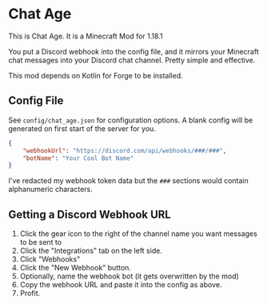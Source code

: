 # Chat Age

This is Chat Age. It is a Minecraft Mod for 1.18.1

You put a Discord webhook into the config file, and it mirrors your Minecraft
chat messages into your Discord chat channel. Pretty simple and effective.

This mod depends on Kotlin for Forge to be installed.

## Config File

See `config/chat_age.json` for configuration options. A blank config will be
generated on first start of the server for you.

```json
{
    "webhookUrl": "https://discord.com/api/webhooks/###/###",
    "botName": "Your Cool Bot Name"
}
```

I've redacted my webhook token data but the `###` sections would contain
alphanumeric characters.

## Getting a Discord Webhook URL

1. Click the gear icon to the right of the channel name you want messages to 
be sent to
2. Click the "Integrations" tab on the left side.
3. Click "Webhooks"
4. Click the "New Webhook" button.
5. Optionally, name the webhook bot (it gets overwritten by the mod)
6. Copy the webhook URL and paste it into the config as above.
7. Profit.
